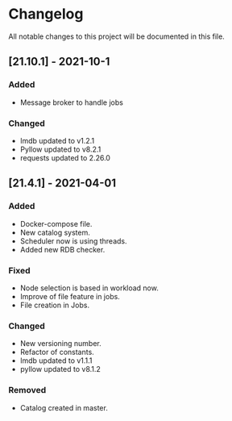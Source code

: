 # Changelog
All notable changes to this project will be documented in this file.

## [21.10.1] - 2021-10-1
### Added
- Message broker to handle jobs

### Changed
- lmdb updated to v1.2.1
- Pyllow updated to v8.2.1
- requests updated to 2.26.0

## [21.4.1] - 2021-04-01
### Added
- Docker-compose file.
- New catalog system.
- Scheduler now is using threads.
- Added new RDB checker.

### Fixed
- Node selection is based in workload now.
- Improve of file feature in jobs.
- File creation in Jobs.

### Changed
- New versioning number.
- Refactor of constants.
- lmdb updated to v1.1.1
- pyllow updated to v8.1.2

### Removed
- Catalog created in master.